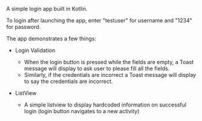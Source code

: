 A simple login app built in Kotlin.

To login after launching the app, enter "testuser" for username and "1234" for password. 

The app demonstrates a few things:
- Login Validation
  - When the login button is pressed while the fields are empty, a Toast message will display to ask user to please fill all the fields.
  - Similarly, if the credentials are incorrect a Toast message will display to say the credentials are incorrect.

- ListView
  - A simple listview to display hardcoded information on successful login (login button navigates to a new activity)
